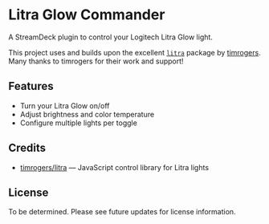 # Litra Glow Commander

A StreamDeck plugin to control your Logitech Litra Glow light.

This project uses and builds upon the excellent [`litra`](https://github.com/timrogers/litra) package by [timrogers](https://github.com/timrogers). Many thanks to timrogers for their work and support!

## Features

- Turn your Litra Glow on/off
- Adjust brightness and color temperature
- Configure multiple lights per toggle

## Credits

- [timrogers/litra](https://github.com/timrogers/litra) — JavaScript control library for Litra lights

## License

To be determined. Please see future updates for license information.